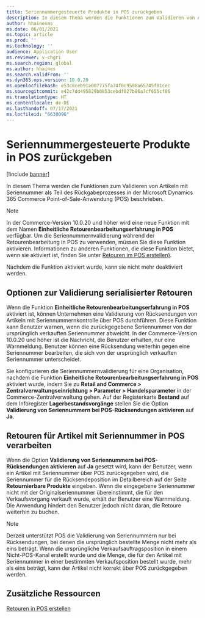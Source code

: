 ```yaml
---
title: Seriennummergesteuerte Produkte in POS zurückgeben
description: In diesem Thema werden die Funktionen zum Validieren von Artikeln mit Seriennummer als Teil des Rückgabeprozesses in der Microsoft Dynamics 365 Commerce Point-of-Sale-Anwendung (POS) beschrieben.
author: hhainesms
ms.date: 06/01/2021
ms.topic: article
ms.prod: ''
ms.technology: ''
audience: Application User
ms.reviewer: v-chgri
ms.search.region: global
ms.author: hhaines
ms.search.validFrom: ''
ms.dyn365.ops.version: 10.0.20
ms.openlocfilehash: e53c8ceb91a007775fa74f0c9598a65745f01cec
ms.sourcegitcommit: e42c7dd495829b0853cebdf827b86a7cf655cf86
ms.translationtype: HT
ms.contentlocale: de-DE
ms.lasthandoff: 07/17/2021
ms.locfileid: "6638096"
---
```

# <a name="return-serial-numbercontrolled-products-in-pos"></a>Seriennummergesteuerte Produkte in POS zurückgeben

[!include [banner](includes/banner.md)]

In diesem Thema werden die Funktionen zum Validieren von Artikeln mit Seriennummer als Teil des Rückgabeprozesses in der Microsoft Dynamics 365 Commerce Point-of-Sale-Anwendung (POS) beschrieben.

> [!NOTE]
> In der Commerce-Version 10.0.20 und höher wird eine neue Funktion mit dem Namen **Einheitliche Retourenbearbeitungserfahrung in POS** verfügbar. Um die Seriennummernvalidierung während der Retourenbearbeitung in POS zu verwenden, müssen Sie diese Funktion aktivieren. Informationen zu anderen Funktionen, die diese Funktion bietet, wenn sie aktiviert ist, finden Sie unter [Retouren im POS erstellen)](POS-returns.md).
>
> Nachdem die Funktion aktiviert wurde, kann sie nicht mehr deaktiviert werden.

## <a name="options-for-validating-serialized-returns"></a>Optionen zur Validierung serialisierter Retouren

Wenn die Funktion **Einheitliche Retourenbearbeitungserfahrung in POS** aktiviert ist, können Unternehmen eine Validierung von Rücksendungen von Artikeln mit Seriennummernkontrolle über POS durchführen. Diese Funktion kann Benutzer warnen, wenn die zurückgegebene Seriennummer von der ursprünglich verkauften Seriennummer abweicht. In der Commerce-Version 10.0.20 und höher ist die Nachricht, die Benutzer erhalten, nur eine Warnmeldung. Benutzer können eine Rücksendung weiterhin gegen eine Seriennummer bearbeiten, die sich von der ursprünglich verkauften Seriennummer unterscheidet.

Sie konfigurieren die Seriennummernvalidierung für eine Organisation, nachdem die Funktion **Einheitliche Retourenbearbeitungserfahrung in POS** aktiviert wurde, indem Sie zu **Retail and Commerce \> Zentralverwaltungseinrichtung \> Parameter \> Handelsparameter** in der Commerce-Zentralverwaltung gehen. Auf der Registerkarte **Bestand** auf dem Inforegister **Lagerbestandsvorgänge** stellen Sie die Option **Validierung von Seriennummern bei POS-Rücksendungen aktivieren** auf **Ja**.

## <a name="process-returns-for-serialized-items-in-pos"></a>Retouren für Artikel mit Seriennummer in POS verarbeiten

Wenn die Option **Validierung von Seriennummern bei POS-Rücksendungen aktivieren** auf **Ja** gesetzt wird, kann der Benutzer, wenn ein Artikel mit Seriennummer über POS zurückgegeben wird, die Seriennummer für die Rücksendeposition im Detailbereich auf der Seite **Retournierbare Produkte** eingeben. Wenn die eingegebene Seriennummer nicht mit der Originalseriennummer übereinstimmt, die für den Verkaufsvorgang verkauft wurde, erhält der Benutzer eine Warnmeldung. Die Anwendung hindert den Benutzer jedoch nicht daran, die Retoure weiterhin zu buchen.

> [!NOTE]
> Derzeit unterstützt POS die Validierung von Seriennummern nur bei Rücksendungen, bei denen die ursprünglich bestellte Menge nicht mehr als eins beträgt. Wenn die ursprüngliche Verkaufsauftragsposition in einem Nicht-POS-Kanal erstellt wurde und die Menge, die für den Artikel mit Seriennummer in einer bestimmten Verkaufsposition bestellt wurde, mehr als eins beträgt, kann der Artikel nicht korrekt über POS zurückgegeben werden.

## <a name="additional-resources"></a>Zusätzliche Ressourcen

[Retouren in POS erstellen](POS-returns.md)
